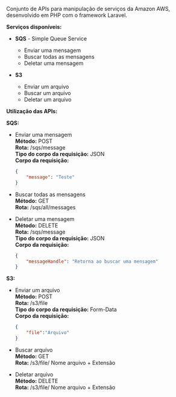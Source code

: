 Conjunto de APIs para manipulação de serviços da Amazon AWS, desenvolvido em PHP com o framework Laravel.

**Serviços disponíveis:**
- **SQS** - Simple Queue Service
	- Enviar uma mensagem
	- Buscar todas as mensagens
	- Deletar uma mensagem

- **S3**
	- Enviar um arquivo
	- Buscar um arquivo
	- Deletar um arquivo


**Utilização das APIs:**

**SQS:**

- Enviar uma mensagem <br/>
	**Método:** POST <br/>
	**Rota:** /sqs/message <br/>
	**Tipo do corpo da requisição:** JSON <br/>
	**Corpo da requisição:** <br/>
	~~~JSON
    {
        "message": "Teste"
    }
    ~~~

- Buscar todas as mensagens <br/>
	**Método:** GET <br/>
	**Rota:** /sqs/all/messages <br/>

- Deletar uma mensagem <br/>
	**Método:** DELETE <br/>
	**Rota:** /sqs/message <br/>
	**Tipo do corpo da requisição:** JSON <br/>
	**Corpo da requisição:** <br/>
	~~~json
    {
        "messageHandle": "Retorna ao buscar uma mensagem"
    }
    ~~~

**S3:**

- Enviar um arquivo <br/>
	**Método:** POST <br/>
	**Rota:** /s3/file <br/>
	**Tipo do corpo da requisição:** Form-Data <br/>
	**Corpo da requisição:** <br/>
	~~~json
    {
	    "file":"Arquivo"
    }
    ~~~

- Buscar arquivo <br/>
	**Método:** GET <br/>
	**Rota:** /s3/file/ Nome arquivo + Extensão <br/>

- Deletar arquivo <br/>
	**Método:** DELETE <br/>
	**Rota:** /s3/file/ Nome arquivo + Extensão <br/>
